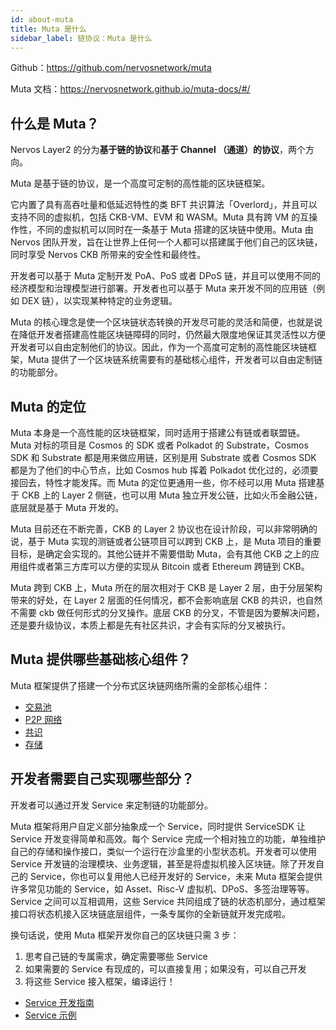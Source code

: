 ```yaml
---
id: about-muta
title: Muta 是什么
sidebar_label: 链协议：Muta 是什么
---
```


Github：https://github.com/nervosnetwork/muta

Muta 文档：https://nervosnetwork.github.io/muta-docs/#/

## 什么是 Muta？

Nervos Layer2 的分为**基于链的协议**和**基于 Channel （通道）的协议**，两个方向。

Muta 是基于链的协议，是一个高度可定制的高性能的区块链框架。

它内置了具有高吞吐量和低延迟特性的类 BFT 共识算法「Overlord」，并且可以支持不同的虚拟机，包括 CKB-VM、EVM 和 WASM。Muta 具有跨 VM 的互操作性，不同的虚拟机可以同时在一条基于 Muta 搭建的区块链中使用。Muta 由 Nervos 团队开发，旨在让世界上任何一个人都可以搭建属于他们自己的区块链，同时享受 Nervos CKB 所带来的安全性和最终性。

开发者可以基于 Muta 定制开发 PoA、PoS 或者 DPoS 链，并且可以使用不同的经济模型和治理模型进行部署。开发者也可以基于 Muta 来开发不同的应用链（例如 DEX 链），以实现某种特定的业务逻辑。

Muta 的核心理念是使一个区块链状态转换的开发尽可能的灵活和简便，也就是说在降低开发者搭建高性能区块链障碍的同时，仍然最大限度地保证其灵活性以方便开发者可以自由定制他们的协议。因此，作为一个高度可定制的高性能区块链框架，Muta 提供了一个区块链系统需要有的基础核心组件，开发者可以自由定制链的功能部分。

## Muta 的定位

Muta 本身是一个高性能的区块链框架，同时适用于搭建公有链或者联盟链。Muta 对标的项目是 Cosmos 的 SDK 或者 Polkadot 的 Substrate，Cosmos SDK 和 Substrate 都是用来做应用链，区别是用 Substrate 或者 Cosmos SDK 都是为了他们的中心节点，比如 Cosmos hub 挥着 Polkadot 优化过的，必须要接回去，特性才能发挥。而 Muta 的定位更通用一些，你不经可以用 Muta 搭建基于 CKB 上的 Layer 2 侧链，也可以用 Muta 独立开发公链，比如火币金融公链，底层就是基于 Muta 开发的。

Muta 目前还在不断完善，CKB 的 Layer 2 协议也在设计阶段，可以非常明确的说，基于 Muta 实现的测链或者公链项目可以跨到 CKB 上，是 Muta 项目的重要目标，是确定会实现的。其他公链并不需要借助 Muta，会有其他 CKB 之上的应用组件或者第三方库可以方便的实现从 Bitcoin 或者 Ethereum 跨链到 CKB。

Muta 跨到 CKB 上，Muta 所在的层次相对于 CKB 是 Layer 2 层，由于分层架构带来的好处，在 Layer 2 层面的任何情况，都不会影响底层 CKB 的共识，也自然不需要 ckb 做任何形式的分叉操作。底层 CKB 的分叉，不管是因为要解决问题，还是要升级协议，本质上都是先有社区共识，才会有实际的分叉被执行。

## Muta 提供哪些基础核心组件？

Muta 框架提供了搭建一个分布式区块链网络所需的全部核心组件：

* [交易池](https://nervosnetwork.github.io/muta-docs/#/transaction_pool)
* [P2P 网络](https://nervosnetwork.github.io/muta-docs/#/network)
* [共识](https://nervosnetwork.github.io/muta-docs/#/overlord)
* [存储](https://nervosnetwork.github.io/muta-docs/#/storage)

## 开发者需要自己实现哪些部分？

开发者可以通过开发 Service 来定制链的功能部分。

Muta 框架将用户自定义部分抽象成一个 Service，同时提供 ServiceSDK 让 Service 开发变得简单和高效。每个 Service 完成一个相对独立的功能，单独维护自己的存储和操作接口，类似一个运行在沙盒里的小型状态机。开发者可以使用 Service 开发链的治理模块、业务逻辑，甚至是将虚拟机接入区块链。除了开发自己的 Service，你也可以复用他人已经开发好的 Service，未来 Muta 框架会提供许多常见功能的 Service，如 Asset、Risc-V 虚拟机、DPoS、多签治理等等。Service 之间可以互相调用，这些 Service 共同组成了链的状态机部分，通过框架接口将状态机接入区块链底层组件，一条专属你的全新链就开发完成啦。

换句话说，使用 Muta 框架开发你自己的区块链只需 3 步：

1. 思考自己链的专属需求，确定需要哪些 Service
2. 如果需要的 Service 有现成的，可以直接复用；如果没有，可以自己开发
3. 将这些 Service 接入框架，编译运行！

* [Service 开发指南](https://nervosnetwork.github.io/muta-docs/#/service_dev)
* [Service 示例](https://nervosnetwork.github.io/muta-docs/#/service_eg)